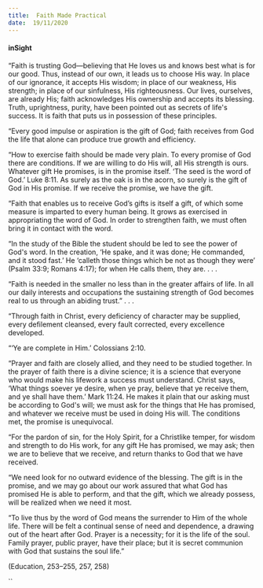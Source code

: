 ```yaml
---
title:  Faith Made Practical
date:  19/11/2020
---
```


#### inSight

“Faith is trusting God—believing that He loves us and knows best what is for our good. Thus, instead of our own, it leads us to choose His way. In place of our ignorance, it accepts His wisdom; in place of our weakness, His strength; in place of our sinfulness, His righteousness. Our lives, ourselves, are already His; faith acknowledges His ownership and accepts its blessing. Truth, uprightness, purity, have been pointed out as secrets of life's success. It is faith that puts us in possession of these principles.

“Every good impulse or aspiration is the gift of God; faith receives from God the life that alone can produce true growth and efficiency.

“How to exercise faith should be made very plain. To every promise of God there are conditions. If we are willing to do His will, all His strength is ours. Whatever gift He promises, is in the promise itself. ‘The seed is the word of God.’ Luke 8:11. As surely as the oak is in the acorn, so surely is the gift of God in His promise. If we receive the promise, we have the gift.

“Faith that enables us to receive God’s gifts is itself a gift, of which some measure is imparted to every human being. It grows as exercised in appropriating the word of God. In order to strengthen faith, we must often bring it in contact with the word.

“In the study of the Bible the student should be led to see the power of God's word. In the creation, ‘He spake, and it was done; He commanded, and it stood fast.’ He ‘calleth those things which be not as though they were’ (Psalm 33:9; Romans 4:17); for when He calls them, they are. . . .

“Faith is needed in the smaller no less than in the greater affairs of life. In all our daily interests and occupations the sustaining strength of God becomes real to us through an abiding trust.” . . .

“Through faith in Christ, every deficiency of character may be supplied, every defilement cleansed, every fault corrected, every excellence developed.

“‘Ye are complete in Him.’ Colossians 2:10.

“Prayer and faith are closely allied, and they need to be studied together. In the prayer of faith there is a divine science; it is a science that everyone who would make his lifework a success must understand. Christ says, ‘What things soever ye desire, when ye pray, believe that ye receive them, and ye shall have them.’ Mark 11:24. He makes it plain that our asking must be according to God's will; we must ask for the things that He has promised, and whatever we receive must be used in doing His will. The conditions met, the promise is unequivocal.

“For the pardon of sin, for the Holy Spirit, for a Christlike temper, for wisdom and strength to do His work, for any gift He has promised, we may ask; then we are to believe that we receive, and return thanks to God that we have received.

“We need look for no outward evidence of the blessing. The gift is in the promise, and we may go about our work assured that what God has promised He is able to perform, and that the gift, which we already possess, will be realized when we need it most.

“To live thus by the word of God means the surrender to Him of the whole life. There will be felt a continual sense of need and dependence, a drawing out of the heart after God. Prayer is a necessity; for it is the life of the soul. Family prayer, public prayer, have their place; but it is secret communion with God that sustains the soul life.”

(Education, 253–255, 257, 258)

``